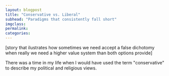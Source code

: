 ```yaml
---
layout: blogpost
title: "Conservative vs. Liberal"
subhead: "Paradigms that consistently fall short"
imgclass:
permalink:
categories:
---
```


[story that ilustrates how sometimes we need accept a false dichotomy when really we need a higher value system than both options provide]

There was a time in my life when I would have used the term "conservative" to describe my political and religious views. 
